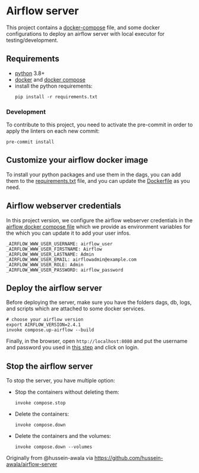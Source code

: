# Airflow server

This project contains a [docker-compose](https://docs.docker.com/compose/) file, and some docker configurations to
deploy an airflow server with local executor for testing/development.

## Requirements
- [python](https://www.python.org/downloads/) 3.8+
- [docker](https://docs.docker.com/engine/install/) and [docker compose](https://docs.docker.com/compose/install/)
- install the python requirements:
    ```shell
    pip install -r requirements.txt
    ```

### Development
To contribute to this project, you need to activate the pre-commit in order to apply the linters on each new commit:
```shell
pre-commit install
```

## Customize your airflow docker image

To install your python packages and use them in the dags, you can add them to the
[requirements.txt](docker/requirements.txt) file, and you can update the [Dockerfile](docker/Dockerfile)
as you need.

## Airflow webserver credentials

In this project version, we configure the airflow webserver credentials in the
[airflow docker compose file](docker-compose/airflow.yml) which we provide as environment variables for the  which you can
update it to add your user infos.
```dotenv
_AIRFLOW_WWW_USER_USERNAME: airflow_user
_AIRFLOW_WWW_USER_FIRSTNAME: Airflow
_AIRFLOW_WWW_USER_LASTNAME: Admin
_AIRFLOW_WWW_USER_EMAIL: airflowadmin@example.com
_AIRFLOW_WWW_USER_ROLE: Admin
_AIRFLOW_WWW_USER_PASSWORD: airflow_password
```

## Deploy the airflow server
Before deploying the server, make sure you have the folders dags, db, logs, and scripts which are attached to some
docker services.
```shell
# choose your airflow version
export AIRFLOW_VERSION=2.4.1
invoke compose.up-airflow --build
```
Finally, in the browser, open `http://localhost:8080` and put the username and password you used in
[this step](#airflow-webserver-credentials) and click on login.

## Stop the airflow server
To stop the server, you have multiple option:
- Stop the containers without deleting them:
    ```shell
    invoke compose.stop
    ```
- Delete the containers:
    ```shell
    invoke compose.down
    ```
- Delete the containers and the volumes:
    ```shell
    invoke compose.down --volumes
    ```

Originally from @hussein-awala via https://github.com/hussein-awala/airflow-server